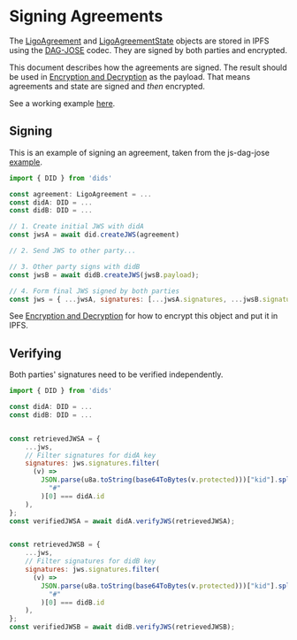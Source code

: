 # Signing Agreements
The [LigoAgreement](LigoAgreement.md) and [LigoAgreementState](LigoAgreementState.md) objects are stored in IPFS using the [DAG-JOSE](https://ipld.io/specs/codecs/dag-jose/spec/) codec. They are signed by both parties and encrypted.

This document describes how the agreements are signed. The result should be used in [Encryption and Decryption](Encryption%20and%20Decryption.md) as the payload. That means agreements and state are signed and _then_ encrypted.

See a working example [here](https://github.com/Ligo-Protocol/ts-ligo-vocab/blob/main/examples/signing.mjs).

## Signing
This is an example of signing an agreement, taken from the js-dag-jose [example](https://github.com/ceramicnetwork/js-did/tree/main/packages/dids#authentication-with-the-provider).

```javascript
import { DID } from 'dids'

const agreement: LigoAgreement = ...
const didA: DID = ...
const didB: DID = ...

// 1. Create initial JWS with didA
const jwsA = await did.createJWS(agreement)

// 2. Send JWS to other party...

// 3. Other party signs with didB
const jwsB = await didB.createJWS(jwsB.payload);

// 4. Form final JWS signed by both parties
const jws = { ...jwsA, signatures: [...jwsA.signatures, ...jwsB.signatures] };
```

See [Encryption and Decryption](Encryption%20and%20Decryption.md) for how to encrypt this object and put it in IPFS.

## Verifying
Both parties' signatures need to be verified independently.

```javascript
import { DID } from 'dids'

const didA: DID = ...
const didB: DID = ...


const retrievedJWSA = {
	...jws,
	// Filter signatures for didA key
	signatures: jws.signatures.filter(
	  (v) =>
		JSON.parse(u8a.toString(base64ToBytes(v.protected)))["kid"].split(
		  "#"
		)[0] === didA.id
	),
};
const verifiedJWSA = await didA.verifyJWS(retrievedJWSA);


const retrievedJWSB = {
	...jws,
	// Filter signatures for didB key
	signatures: jws.signatures.filter(
	  (v) =>
		JSON.parse(u8a.toString(base64ToBytes(v.protected)))["kid"].split(
		  "#"
		)[0] === didB.id
	),
};
const verifiedJWSB = await didB.verifyJWS(retrievedJWSB);
```